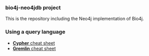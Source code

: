 ### bio4j-neo4jdb project

This is the repository including the Neo4j implementation of Bio4j.

### Using a query language

* [**Cypher** cheat sheet](docs/cypher_cheat_sheet.markdown)
* [**Gremlin** cheat sheet](docs/gremlin_cheat_sheet.markdown)
